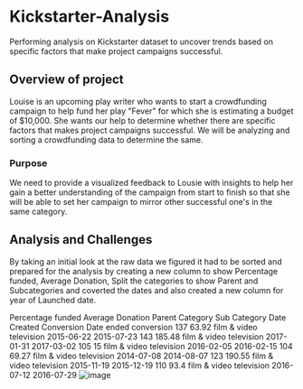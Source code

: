 # Kickstarter-Analysis
Performing analysis on Kickstarter dataset to uncover trends based on specific factors that make project campaigns successful.

## Overview of project 
Louise is an upcoming play writer who wants to start a crowdfunding campaign to help fund her play "Fever" for which she is estimating a budget of $10,000. She wants our help to determine whether there are specific factors that makes project campaigns successful. We will be analyzing and sorting a crowdfunding data to determine the same.

### Purpose
We need to provide a visualized feedback to Lousie with insights to help her gain a better understanding of the campaign from start to finish so that she will be able to set her campaign to mirror other successful one's in the same category.

## Analysis and Challenges 
By taking an initial look at the raw data we figured it had to be sorted and prepared for the analysis by creating a new column to show Percentage funded, Average Donation, Split the categories to show Parent and Subcategories and coverted the dates and also created a new column for year of Launched date.

Percentage funded 	Average Donation 	Parent Category 	Sub Category	Date Created Conversion	Date ended conversion
137	63.92	film & video	television	2015-06-22	2015-07-23
143	185.48	film & video	television	2017-01-31	2017-03-02
105	15	film & video	television	2016-02-05	2016-02-15
104	69.27	film & video	television	2014-07-08	2014-08-07
123	190.55	film & video	television	2015-11-19	2015-12-19
110	93.4	film & video	television	2016-07-12	2016-07-29
![image](https://user-images.githubusercontent.com/78935551/109440416-343e0300-7a00-11eb-8834-06fccf978f05.png)





